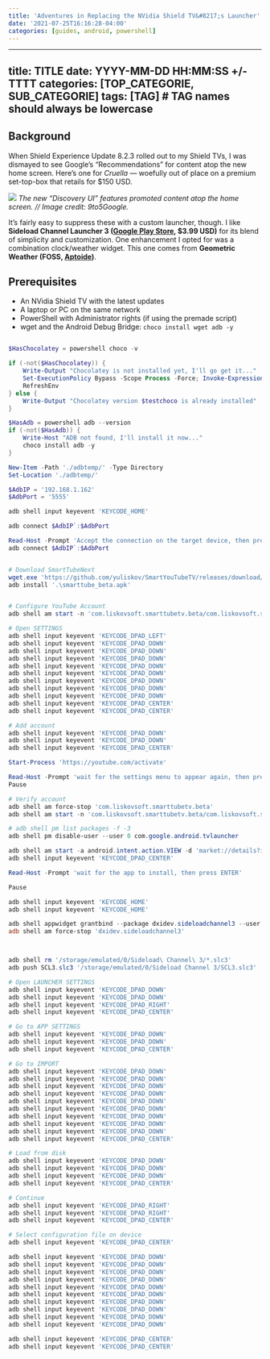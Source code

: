 ```yaml
---
title: 'Adventures in Replacing the NVidia Shield TV&#8217;s Launcher'
date: '2021-07-25T16:16:28-04:00'
categories: [guides, android, powershell]
---
```



	

---
title: TITLE
date: YYYY-MM-DD HH:MM:SS +/-TTTT
categories: [TOP_CATEGORIE, SUB_CATEGORIE]
tags: [TAG]     # TAG names should always be lowercase
---

## Background

When Shield Experience Update 8.2.3 rolled out to my Shield TVs, I was dismayed to see Google’s “Recommendations” for content atop the new home screen. Here’s one for *Cruella* — woefully out of place on a premium set-top-box that retails for $150 USD.

![](https://9to5google.com/wp-content/uploads/sites/4/2021/06/SHIELD_TV_Discover_home-page.png)
_The new “Discovery UI” features promoted content atop the home screen. // Image credit: 9to5Google._

It’s fairly easy to suppress these with a custom launcher, though. I like **Sideload Channel Launcher 3 ([Google Play Store](https://play.google.com/store/apps/details?id=dxidev.sideloadchannel3), $3.99 USD)** for its blend of simplicity and customization. One enhancement I opted for was a combination clock/weather widget. This one comes from **Geometric Weather (FOSS, [Aptoide](https://wangdayeeeeee-weather.en.aptoide.com/app))**.

## Prerequisites

- An NVidia Shield TV with the latest updates
- A laptop or PC on the same network
- PowerShell with Administrator rights (if using the premade script)
- wget and the Android Debug Bridge: `choco install wget adb -y`

```powershell

$HasChocolatey = powershell choco -v

if (-not($HasChocolatey)) {
    Write-Output "Chocolatey is not installed yet, I'll go get it..."
    Set-ExecutionPolicy Bypass -Scope Process -Force; Invoke-Expression ((New-Object System.Net.WebClient).DownloadString('https://chocolatey.org/install.ps1'))
    RefreshEnv
} else {
    Write-Output "Chocolatey version $testchoco is already installed"
}

$HasAdb = powershell adb --version
if (-not($HasAdb)) { 
    Write-Host "ADB not found, I'll install it now..."
    choco install adb -y 
}

New-Item -Path './adbtemp/' -Type Directory
Set-Location './adbtemp/'

$AdbIP = '192.168.1.162'
$AdbPort = '5555'

adb shell input keyevent 'KEYCODE_HOME'

adb connect $AdbIP`:$AdbPort

Read-Host -Prompt 'Accept the connection on the target device, then press ENTER'
adb connect $AdbIP`:$AdbPort


# Download SmartTubeNext
wget.exe 'https://github.com/yuliskov/SmartYouTubeTV/releases/download/beta/smarttube_beta.apk'
adb install '.\smarttube_beta.apk'


# Configure YouTube Account
adb shell am start -n 'com.liskovsoft.smarttubetv.beta/com.liskovsoft.smartyoutubetv2.tv.ui.main.SplashActivity'

# Open SETTINGS
adb shell input keyevent 'KEYCODE_DPAD_LEFT'
adb shell input keyevent 'KEYCODE_DPAD_DOWN'
adb shell input keyevent 'KEYCODE_DPAD_DOWN'
adb shell input keyevent 'KEYCODE_DPAD_DOWN'
adb shell input keyevent 'KEYCODE_DPAD_DOWN'
adb shell input keyevent 'KEYCODE_DPAD_DOWN'
adb shell input keyevent 'KEYCODE_DPAD_DOWN'
adb shell input keyevent 'KEYCODE_DPAD_DOWN'
adb shell input keyevent 'KEYCODE_DPAD_DOWN'
adb shell input keyevent 'KEYCODE_DPAD_CENTER'
adb shell input keyevent 'KEYCODE_DPAD_CENTER'

# Add account
adb shell input keyevent 'KEYCODE_DPAD_DOWN'
adb shell input keyevent 'KEYCODE_DPAD_DOWN'
adb shell input keyevent 'KEYCODE_DPAD_CENTER'

Start-Process 'https://youtube.com/activate'

Read-Host -Prompt 'wait for the settings menu to appear again, then press ENTER'
Pause

# Verify account
adb shell am force-stop 'com.liskovsoft.smarttubetv.beta'
adb shell am start -n 'com.liskovsoft.smarttubetv.beta/com.liskovsoft.smartyoutubetv2.tv.ui.main.SplashActivity'

# adb shell pm list packages -f -3
adb shell pm disable-user --user 0 com.google.android.tvlauncher

adb shell am start -a android.intent.action.VIEW -d 'market://details?id=dxidev.sideloadchannel3'
adb shell input keyevent 'KEYCODE_DPAD_CENTER'

Read-Host -Prompt 'wait for the app to install, then press ENTER'

Pause

adb shell input keyevent 'KEYCODE_HOME'
adb shell input keyevent 'KEYCODE_HOME'

adb shell appwidget grantbind --package dxidev.sideloadchannel3 --user 0
adb shell am force-stop 'dxidev.sideloadchannel3'



adb shell rm '/storage/emulated/0/Sideload\ Channel\ 3/*.slc3'
adb push SCL3.slc3 '/storage/emulated/0/Sideload Channel 3/SCL3.slc3'

# Open LAUNCHER SETTINGS
adb shell input keyevent 'KEYCODE_DPAD_DOWN'
adb shell input keyevent 'KEYCODE_DPAD_DOWN'
adb shell input keyevent 'KEYCODE_DPAD_RIGHT'
adb shell input keyevent 'KEYCODE_DPAD_CENTER'

# Go to APP SETTINGS
adb shell input keyevent 'KEYCODE_DPAD_DOWN'
adb shell input keyevent 'KEYCODE_DPAD_DOWN'
adb shell input keyevent 'KEYCODE_DPAD_CENTER'

# Go to IMPORT
adb shell input keyevent 'KEYCODE_DPAD_DOWN'
adb shell input keyevent 'KEYCODE_DPAD_DOWN'
adb shell input keyevent 'KEYCODE_DPAD_DOWN'
adb shell input keyevent 'KEYCODE_DPAD_DOWN'
adb shell input keyevent 'KEYCODE_DPAD_DOWN'
adb shell input keyevent 'KEYCODE_DPAD_DOWN'
adb shell input keyevent 'KEYCODE_DPAD_DOWN'
adb shell input keyevent 'KEYCODE_DPAD_DOWN'
adb shell input keyevent 'KEYCODE_DPAD_DOWN'
adb shell input keyevent 'KEYCODE_DPAD_CENTER'

# Load from disk
adb shell input keyevent 'KEYCODE_DPAD_DOWN'
adb shell input keyevent 'KEYCODE_DPAD_DOWN'
adb shell input keyevent 'KEYCODE_DPAD_DOWN'
adb shell input keyevent 'KEYCODE_DPAD_CENTER'

# Continue
adb shell input keyevent 'KEYCODE_DPAD_RIGHT'
adb shell input keyevent 'KEYCODE_DPAD_RIGHT'
adb shell input keyevent 'KEYCODE_DPAD_CENTER'

# Select configuration file on device
adb shell input keyevent 'KEYCODE_DPAD_CENTER'

adb shell input keyevent 'KEYCODE_DPAD_DOWN'
adb shell input keyevent 'KEYCODE_DPAD_DOWN'
adb shell input keyevent 'KEYCODE_DPAD_DOWN'
adb shell input keyevent 'KEYCODE_DPAD_DOWN'
adb shell input keyevent 'KEYCODE_DPAD_DOWN'
adb shell input keyevent 'KEYCODE_DPAD_DOWN'
adb shell input keyevent 'KEYCODE_DPAD_DOWN'
adb shell input keyevent 'KEYCODE_DPAD_DOWN'
adb shell input keyevent 'KEYCODE_DPAD_DOWN'
adb shell input keyevent 'KEYCODE_DPAD_DOWN'

adb shell input keyevent 'KEYCODE_DPAD_CENTER'
adb shell input keyevent 'KEYCODE_DPAD_CENTER'
```
